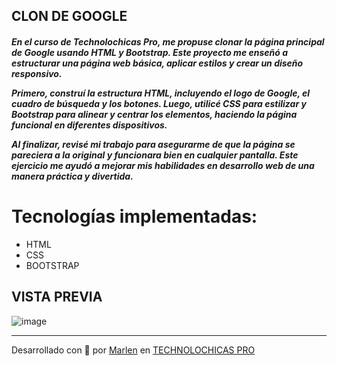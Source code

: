 ## CLON DE GOOGLE

<h5>
  En el curso de Technolochicas Pro, me propuse clonar la página principal de Google usando HTML y Bootstrap. Este proyecto me enseñó a estructurar una página web básica, aplicar estilos y crear un diseño         responsivo.

Primero, construí la estructura HTML, incluyendo el logo de Google, el cuadro de búsqueda y los botones. Luego, utilicé CSS para estilizar y Bootstrap para alinear y centrar los elementos, haciendo la página funcional en diferentes dispositivos.

Al finalizar, revisé mi trabajo para asegurarme de que la página se pareciera a la original y funcionara bien en cualquier pantalla. Este ejercicio me ayudó a mejorar mis habilidades en desarrollo web de una manera práctica y divertida.
</h5>

# Tecnologías implementadas:
* HTML
* CSS
* BOOTSTRAP


## VISTA PREVIA
![image](https://github.com/user-attachments/assets/04658be4-ddb4-4ee3-a35a-514b6e0f0b53)

---

Desarrollado con  💜 por [Marlen](https://deluxe-twilight-f4179f.netlify.app ) en [TECHNOLOCHICAS PRO](https://tecnolochicas.mx/)


